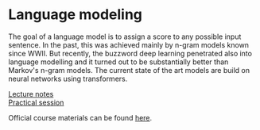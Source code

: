 # Language modeling

The goal of a language model is to assign a score to any possible input sentence. In the past, this was achieved mainly by n-gram models known since WWII. But recently, the buzzword deep learning penetrated also into language modelling and it turned out to be substantially better than Markov's n-gram models.
The current state of the art models are build on neural networks using transformers.

[Lecture notes](https://github.com/katarinagresova/ia161/blob/main/Language_modeling/notes.md)  
[Practical session](https://github.com/katarinagresova/ia161/blob/main/IA161_Language_modeling.ipynb)

Official course materials can be found [here](https://nlp.fi.muni.cz/en/AdvancedNlpCourse/LanguageModelling).
